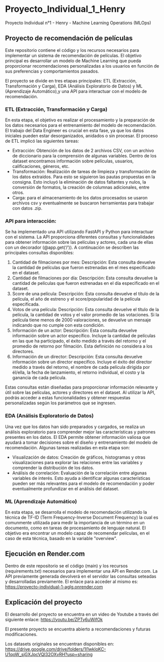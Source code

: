 # Proyecto_Individual_1_Henry
Proyecto Individual n°1 - Henry - Machine Learning Operations (MLOps)

## Proyecto de recomendación de películas
Este repositorio contiene el código y los recursos necesarios para implementar un sistema de recomendación de películas. El objetivo principal es desarrollar un modelo de Machine Learning que pueda proporcionar recomendaciones personalizadas a los usuarios en función de sus preferencias y comportamientos pasados.

El proyecto se divide en tres etapas principales: ETL (Extracción, Transformación y Carga), EDA (Análisis Exploratorio de Datos) y ML (Aprendizaje Automático),y una API para interactuar con el modelo de recomendación.

### ETL (Extracción, Transformación y Carga)
En esta etapa, el objetivo es realizar el procesamiento y la preparación de los datos necesarios para el entrenamiento del modelo de recomendación. El trabajo del Data Engineer es crucial en esta fase, ya que los datos iniciales pueden estar desorganizados, anidados o sin procesar. El proceso de ETL implicó las siguientes tareas:
- Extracción: Obtención de los datos de 2 archivos CSV, con un archivo de diccionario para la comprensión de algunas variables. Dentro de los dataset encontramos información sobre películas, usuarios, calificaciones, géneros, etc. 
- Transformación: Realización de tareas de limpieza y transformación de los datos extraídos. Para esto se siguieron las pautas propuestas en la consigna. Esto incluyó la eliminación de datos faltantes y nulos, la conversión de formatos, la creación de columnas adicionales, entre otros.
- Carga: para el almacenamiento de los datos procesados se usaron archivos csv y eventualmente se buscaron herramientas para trabajar con datos .zip.

### API para interacción: 
Se ha implementado una API utilizando FastAPI y Python para interactuar con el sistema. La API proporciona diferentes consultas y funcionalidades para obtener información sobre las películas y actores, cada una de ellas con un decorador (@app.get(‘/’)). A continuación se describen las principales consultas disponibles:
1. Cantidad de filmaciones por mes:
   Descripción: Esta consulta devuelve la cantidad de películas que fueron estrenadas en el mes especificado en el dataset.
2. Cantidad de filmaciones por día:
   Descripción: Esta consulta devuelve la cantidad de películas que fueron estrenadas en el día especificado en el dataset.
3. Score de una película: 
   Descripción: Esta consulta devuelve el título de la película, el año de estreno y el score/popularidad de la película especificada.
4. Votos de una película: 
   Descripción: Esta consulta devuelve el título de la película, la cantidad de votos y el valor promedio de las votaciones. Si la película tiene menos de 2000 valoraciones, se devuelve un mensaje indicando que no cumple con esta condición.
5. Información de un actor:
   Descripción: Esta consulta devuelve información sobre un actor específico. Incluye la cantidad de películas en las que ha participado, el éxito medido a través del retorno y el promedio de retorno por filmación. Esta definición no considera a los directores.
6. Información de un director:
   Descripción: Esta consulta devuelve información sobre un director específico. Incluye el éxito del director medido a través del retorno, el nombre de cada película dirigida por él/ella, la fecha de lanzamiento, el retorno individual, el costo y la ganancia de cada película.

Estas consultas están diseñadas para proporcionar información relevante y útil sobre las películas, actores y directores en el dataset. Al utilizar la API, podrás acceder a estas funcionalidades y obtener respuestas personalizadas según los parámetros que se ingresen. 
 
### EDA (Análisis Exploratorio de Datos)
Una vez que los datos han sido preparados y cargados, se realiza un análisis exploratorio para comprender mejor las características y patrones presentes en los datos. El EDA permite obtener información valiosa que ayudará a tomar decisiones sobre el diseño y entrenamiento del modelo de recomendación. Algunas tareas realizadas en esta etapa son:

- Visualización de datos: Creación de gráficos, histogramas y otras visualizaciones para explorar las relaciones entre las variables y comprender la distribución de los datos.
- Análisis de correlación: Evaluación de la correlación entre algunas variables de interés. Esto ayuda a identificar algunas características pueden ser más relevantes para el modelo de recomendación y poder eventualmente profundizar en el análisis del dataset.

### ML (Aprendizaje Automático)
En esta etapa, se desarrolla el modelo de recomendación utilizando la técnica de TF-ID (Term Frequency-Inverse Document Frequency) la cual es comunmente utilizada para medir la importancia de un término en un documento, como en tareas de procesamiento de lenguaje natural. El objetivo era encontrar un modelo capaz de recomendar películas, en el caso de esta técnica, basado en la variable "overview". 

## Ejecución en Render.com
Dentro de este repositorio se el código (main) y los recursos (requirements.txt) necesarios para implementar una API en Render.com. La API previamente generada devolverá en el servidor las consultas seteadas y desarrolladas previamente.
El enlace para acceder al mismo es: https://proyecto-individual-1-aglg.onrender.com

## Explicación del proyecto
El desarrollo del proyecto se encuentra en un video de Youtube a través del siguiente enlace: https://youtu.be/ZPTy6uWifOk

El presente proyecto se encuentra abierto a recomendaciones y futuras modificaciones.

Los datasets originales se encuentran disponibles en: https://drive.google.com/drive/folders/1l1wkloKC-U1qoW_sjGXJpcVQI32OXvRH?usp=sharing
